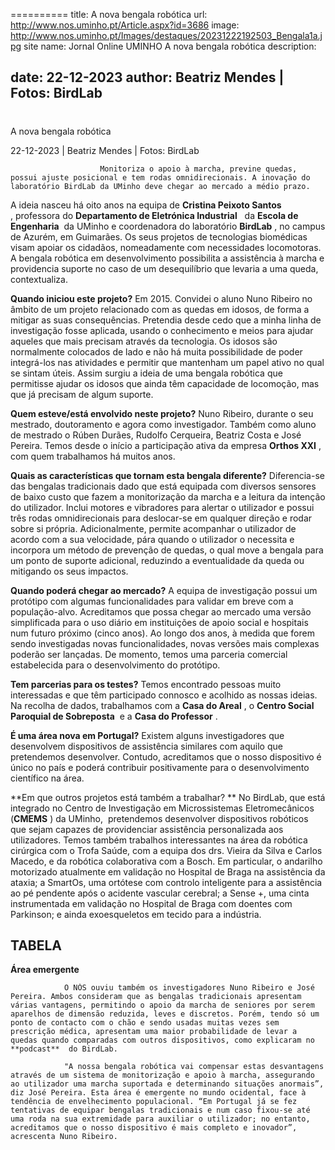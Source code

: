 ==========
 title: A nova bengala robótica
url: http://www.nos.uminho.pt/Article.aspx?id=3686
image: http://www.nos.uminho.pt/Images/destaques/20231222192503_Bengala1a.jpg
site name: Jornal Online UMINHO A nova bengala robótica
description: 


date: 22-12-2023
author: Beatriz Mendes | Fotos: BirdLab
 --- 
# 

A nova bengala robótica

22-12-2023 | Beatriz Mendes | Fotos: BirdLab

                        Monitoriza o apoio à marcha, previne quedas, possui ajuste posicional e tem rodas omnidirecionais. A inovação do laboratório BirdLab da UMinho deve chegar ao mercado a médio prazo.

A ideia nasceu há oito anos na equipa de **Cristina Peixoto Santos** , professora do **Departamento de Eletrónica Industrial**   da **Escola de Engenharia**  da UMinho e coordenadora do laboratório **BirdLab** , no campus de Azurém, em Guimarães. Os seus projetos de tecnologias biomédicas visam apoiar os cidadãos, nomeadamente com necessidades locomotoras. A bengala robótica em desenvolvimento possibilita a assistência à marcha e providencia suporte no caso de um desequilíbrio que levaria a uma queda, contextualiza.

**Quando iniciou este projeto?** 
Em 2015. Convidei o aluno Nuno Ribeiro no âmbito de um projeto relacionado com as quedas em idosos, de forma a mitigar as suas consequências. Pretendia desde cedo que a minha linha de investigação fosse aplicada, usando o conhecimento e meios para ajudar aqueles que mais precisam através da tecnologia. Os idosos são normalmente colocados de lado e não há muita possibilidade de poder integrá-los nas atividades e permitir que mantenham um papel ativo no qual se sintam úteis. Assim surgiu a ideia de uma bengala robótica que permitisse ajudar os idosos que ainda têm capacidade de locomoção, mas que já precisam de algum suporte.

**Quem esteve/está envolvido neste projeto?** 
Nuno Ribeiro, durante o seu mestrado, doutoramento e agora como investigador. Também como aluno de mestrado o Rúben Durães, Rudolfo Cerqueira, Beatriz Costa e José Pereira. Temos desde o início a participação ativa da empresa **Orthos XXI** , com quem trabalhamos há muitos anos.

**Quais as características que tornam esta bengala diferente?** 
Diferencia-se das bengalas tradicionais dado que está equipada com diversos sensores de baixo custo que fazem a monitorização da marcha e a leitura da intenção do utilizador. Inclui motores e vibradores para alertar o utilizador e possui três rodas omnidirecionais para deslocar-se em qualquer direção e rodar sobre si própria. Adicionalmente, permite acompanhar o utilizador de acordo com a sua velocidade, pára quando o utilizador o necessita e incorpora um método de prevenção de quedas, o qual move a bengala para um ponto de suporte adicional, reduzindo a eventualidade da queda ou mitigando os seus impactos.

**Quando poderá chegar ao mercado?** 
A equipa de investigação possui um protótipo com algumas funcionalidades para validar em breve com a população-alvo. Acreditamos que possa chegar ao mercado uma versão simplificada para o uso diário em instituições de apoio social e hospitais num futuro próximo (cinco anos). Ao longo dos anos, à medida que forem sendo investigadas novas funcionalidades, novas versões mais complexas poderão ser lançadas. De momento, temos uma parceria comercial estabelecida para o desenvolvimento do protótipo.

**Tem parcerias para os testes?** 
Temos encontrado pessoas muito interessadas e que têm participado connosco e acolhido as nossas ideias. Na recolha de dados, trabalhamos com a **Casa do Areal** , o **Centro Social Paroquial de Sobreposta**  e a **Casa do Professor** .

**É uma área nova em Portugal?** 
Existem alguns investigadores que desenvolvem dispositivos de assistência similares com aquilo que pretendemos desenvolver. Contudo, acreditamos que o nosso dispositivo é único no país e poderá contribuir positivamente para o desenvolvimento científico na área.

**Em que outros projetos está também a trabalhar? ** 
No BirdLab, que está integrado no Centro de Investigação em Microssistemas Eletromecânicos (**CMEMS** ) da UMinho,  pretendemos desenvolver dispositivos robóticos que sejam capazes de providenciar assistência personalizada aos utilizadores. Temos também trabalhos interessantes na área da robótica cirúrgica com o Trofa Saúde, com a equipa dos drs. Vieira da Silva e Carlos Macedo, e da robótica colaborativa com a Bosch. Em particular, o andarilho motorizado atualmente em validação no Hospital de Braga na assistência da ataxia; a SmartOs, uma ortótese com controlo inteligente para a assistência ao pé pendente após o acidente vascular cerebral; a Sense +, uma cinta instrumentada em validação no Hospital de Braga com doentes com Parkinson; e ainda exoesqueletos em tecido para a indústria. 

## TABELA

**Área emergente** 

				O NÓS ouviu também os investigadores Nuno Ribeiro e José Pereira. Ambos consideram que as bengalas tradicionais apresentam várias vantagens, permitindo o apoio da marcha de seniores por serem aparelhos de dimensão reduzida, leves e discretos. Porém, tendo só um ponto de contacto com o chão e sendo usadas muitas vezes sem prescrição médica, apresentam uma maior probabilidade de levar a quedas quando comparadas com outros dispositivos, como explicaram no **podcast**  do BirdLab.

				"A nossa bengala robótica vai compensar estas desvantagens através de um sistema de monitorização e apoio à marcha, assegurando ao utilizador uma marcha suportada e determinando situações anormais”, diz José Pereira. Esta área é emergente no mundo ocidental, face à tendência de envelhecimento populacional. “Em Portugal já se fez tentativas de equipar bengalas tradicionais e num caso fixou-se até uma roda na sua extremidade para auxiliar o utilizador; no entanto, acreditamos que o nosso dispositivo é mais completo e inovador”, acrescenta Nuno Ribeiro.
				 


